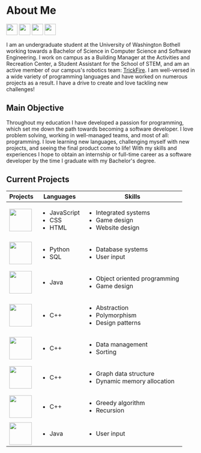 # About Me
<a href="https://e11aw.github.io/Ella-Personal-Website/index.html"><img src="https://github.com/user-attachments/assets/0ebefd64-da9b-408e-8db4-4560f371a91a" height=30/></a>
<a href="https://www.linkedin.com/in/ella-williams2024/"><img src="https://github.com/user-attachments/assets/6ac8d626-ff34-40e3-ad60-473d975262da" height=30/></a>
<a href="https://devpost.com/E11aW?ref_content=user-portfolio&ref_feature=portfolio&ref_medium=global-nav"><img src="https://github.com/user-attachments/assets/78cc54ba-22f5-48ff-ae28-e037a88065d3" height=30/></a>
<a href="https://leetcode.com/u/e11aw/"><img src="https://github.com/user-attachments/assets/8ab8e07e-1d5d-486f-bf48-456ccc517b64" height=30/></a>

I am an undergraduate student at the University of Washington Bothell working towards a Bachelor of Science in Computer Science and Software Engineering. I work on campus as a Building Manager at the Activities and Recreation Center, a Student Assistant for the School of STEM, and am an active member of our campus's robotics team: [TrickFire](https://www.trickfirerobotics.com/). I am well-versed in a wide variety of programming languages and have worked on numerous projects as a result. I have a drive to create and love tackling new challenges!

## Main Objective
Throughout my education I have developed a passion for programming, which set me down the path towards becoming a software developer. I love problem solving, working in well-managed teams, and most of all: programming. I love learning new languages, challenging myself with new projects, and seeing the final product come to life! With my skills and experiences I hope to obtain an internship or full-time career as a software developer by the time I graduate with my Bachelor's degree.

## Current Projects
| Projects | Languages | Skills |
|----------|-----------|--------|
<a href = "https://github.com/ClaytonMcArthur/Hackathon.git"><img src="https://github.com/user-attachments/assets/34f189ab-ce7e-4edc-b825-71bfc91f77ec" height=60 max-height=60/></a> | <ul><li>JavaScript</li><li>CSS</li><li>HTML</li></ul> | <ul><li>Integrated systems</li><li>Game design</li><li>Website design</li></ul> |
<a href = "https://github.com/E11aW/elementary-school-database"><img src="https://github.com/user-attachments/assets/40c5a303-e0eb-46a0-8425-af95165a869f" height=60/></a> | <ul><li>Python</li><li>SQL</li></ul> | <ul><li>Database systems</li><li>User input</li></ul> |
<a href = "https://github.com/E11aW/Saving-SuperSlimeLand"><img src="https://github.com/user-attachments/assets/a98f3917-b4d6-46fa-a13f-a1f68fc56936" height=60/></a> | <ul><li>Java</li></ul> | <ul><li>Object oriented programming</li><li>Game design</li></ul> |
<a href = "https://github.com/E11aW/Movie-Store"><img src="https://github.com/user-attachments/assets/41366c52-e968-49a7-99bb-a8aeebfab075" height=60/></a> |<ul><li>C++</li></ul> | <ul><li>Abstraction</li><li>Polymorphism</li><li>Design patterns</li></ul> |
<a href = "https://github.com/E11aW/Sorting-Algorithms"><img src="https://github.com/user-attachments/assets/b7aeec2a-1f3c-4b40-9d04-a08e11488936" height=60/></a> |<ul><li>C++</li></ul> |<ul><li>Data management</li><li>Sorting</li></ul> |
<a href = "https://github.com/E11aW/Graph-Algorithms"><img src="https://github.com/user-attachments/assets/942e77f4-a260-475b-8616-e7f43f5e308f" height=60/></a> |<ul><li>C++</li></ul> |<ul><li>Graph data structure</li><li>Dynamic memory allocation</li></ul> |
<a href = "https://github.com/E11aW/Greedy-Robot"><img src="https://github.com/user-attachments/assets/d8ef455e-613c-48c5-8b17-270270894f5f" height=60/></a> |<ul><li>C++</li></ul> |<ul><li>Greedy algorithm</li><li>Recursion</li></ul> |
<a href = "https://github.com/E11aW/Student-Services-Desk"><img src="https://github.com/user-attachments/assets/4c773afe-4965-449d-9fd3-b94e77950443" height=60/></a> |<ul><li>Java</li></ul> | <ul><li>User input</li></ul> |
